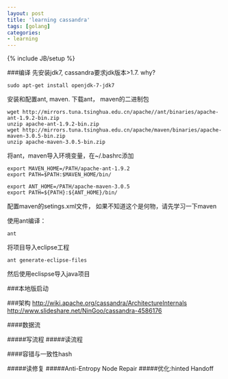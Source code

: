 ```yaml
---
layout: post
title: 'learning cassandra'
tags: [golang]
categories:
- learning
---
```


{% include JB/setup %} 

###编译
先安装jdk7, cassandra要求jdk版本>1.7. why?
    
    sudo apt-get install openjdk-7-jdk7

安装和配置ant, maven. 下载ant， maven的二进制包
    
    wget http://mirrors.tuna.tsinghua.edu.cn/apache//ant/binaries/apache-ant-1.9.2-bin.zip
    unzip apache-ant-1.9.2-bin.zip
    wget http://mirrors.tuna.tsinghua.edu.cn/apache/maven/binaries/apache-maven-3.0.5-bin.zip
    unzip apache-maven-3.0.5-bin.zip

将ant，maven导入环境变量，在~/.bashrc添加
   
    export MAVEN_HOME=/PATH/apache-ant-1.9.2
    export PATH=$PATH:$MAVEN_HOME/bin/

    export ANT_HOME=/PATH/apache-maven-3.0.5
    export PATH=${PATH}:${ANT_HOME}/bin/

配置maven的setings.xml文件， 如果不知道这个是何物，请先学习一下maven

使用ant编译：

    ant

将项目导入eclipse工程
    
    ant generate-eclipse-files

然后使用eclispse导入java项目

###本地版启动

###架构
http://wiki.apache.org/cassandra/ArchitectureInternals
http://www.slideshare.net/NinGoo/cassandra-4586176

####数据流

#####写流程
#####读流程

####容错与一致性hash

#####读修复
#####Anti-Entropy Node Repair
#####优化:hinted Handoff

